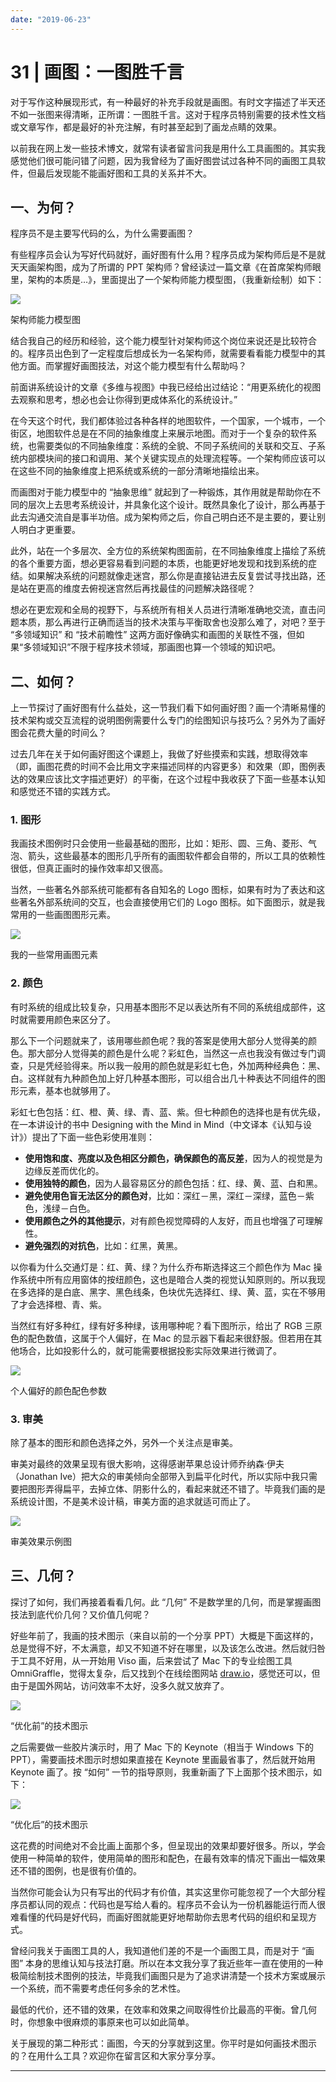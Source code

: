 ```yaml
---
date: "2019-06-23"
---  
```

      
# 31 | 画图：一图胜千言
对于写作这种展现形式，有一种最好的补充手段就是画图。有时文字描述了半天还不如一张图来得清晰，正所谓：一图胜千言。这对于程序员特别需要的技术性文档或文章写作，都是最好的补充注解，有时甚至起到了画龙点睛的效果。

以前我在网上发一些技术博文，就常有读者留言问我是用什么工具画图的。其实我感觉他们很可能问错了问题，因为我曾经为了画好图尝试过各种不同的画图工具软件，但最后发现能不能画好图和工具的关系并不大。

## 一、为何？

程序员不是主要写代码的么，为什么需要画图？

有些程序员会认为写好代码就好，画好图有什么用？程序员成为架构师后是不是就天天画架构图，成为了所谓的 PPT 架构师？曾经读过一篇文章《在首席架构师眼里，架构的本质是…》，里面提出了一个架构师能力模型图，（我重新绘制）如下：

![](./httpsstatic001geekbangorgresourceimage4c2d4cd5ab238644a71832e0baf21cf88a2d.png)

架构师能力模型图

结合我自己的经历和经验，这个能力模型针对架构师这个岗位来说还是比较符合的。程序员出色到了一定程度后想成长为一名架构师，就需要看看能力模型中的其他方面。而掌握好画图技法，对这个能力模型有什么帮助吗？

前面讲系统设计的文章《多维与视图》中我已经给出过结论：“用更系统化的视图去观察和思考，想必也会让你得到更成体系化的系统设计。”

<!-- [[[read_end]]] -->

在今天这个时代，我们都体验过各种各样的地图软件，一个国家，一个城市，一个街区，地图软件总是在不同的抽象维度上来展示地图。而对于一个复杂的软件系统，也需要类似的不同抽象维度：系统的全貌、不同子系统间的关联和交互、子系统内部模块间的接口和调用、某个关键实现点的处理流程等。一个架构师应该可以在这些不同的抽象维度上把系统或系统的一部分清晰地描绘出来。

而画图对于能力模型中的 “抽象思维” 就起到了一种锻炼，其作用就是帮助你在不同的层次上去思考系统设计，并具象化这个设计。既然具象化了设计，那么再基于此去沟通交流自是事半功倍。成为架构师之后，你自己明白还不是主要的，要让别人明白才更重要。

此外，站在一个多层次、全方位的系统架构图面前，在不同抽象维度上描绘了系统的各个重要方面，想必更容易看到问题的本质，也能更好地发现和找到系统的症结。如果解决系统的问题就像走迷宫，那么你是直接钻进去反复尝试寻找出路，还是站在更高的维度去俯视迷宫然后再找最佳的问题解决路径呢？

想必在更宏观和全局的视野下，与系统所有相关人员进行清晰准确地交流，直击问题本质，那么再进行正确而适当的技术决策与平衡取舍也没那么难了，对吧？至于 “多领域知识” 和 “技术前瞻性” 这两方面好像确实和画图的关联性不强，但如果“多领域知识”不限于程序技术领域，那画图也算一个领域的知识吧。

## 二、如何？

上一节探讨了画好图有什么益处，这一节我们看下如何画好图？画一个清晰易懂的技术架构或交互流程的说明图例需要什么专门的绘图知识与技巧么？另外为了画好图会花费大量的时间么？

过去几年在关于如何画好图这个课题上，我做了好些摸索和实践，想取得效率（即，画图花费的时间不会比用文字来描述同样的内容更多）和效果（即，图例表达的效果应该比文字描述更好）的平衡，在这个过程中我收获了下面一些基本认知和感觉还不错的实践方式。

### 1\. 图形

我画技术图例时只会使用一些最基础的图形，比如：矩形、圆、三角、菱形、气泡、箭头，这些最基本的图形几乎所有的画图软件都会自带的，所以工具的依赖性很低，但真正画时的操作效率却又很高。

当然，一些著名外部系统可能都有各自知名的 Logo 图标，如果有时为了表达和这些著名外部系统间的交互，也会直接使用它们的 Logo 图标。如下面图示，就是我常用的一些画图图形元素。

![](./httpsstatic001geekbangorgresourceimaged187d185ac94f095444616dc702fae72c087.png)

我的一些常用画图元素

### 2\. 颜色

有时系统的组成比较复杂，只用基本图形不足以表达所有不同的系统组成部件，这时就需要用颜色来区分了。

那么下一个问题就来了，该用哪些颜色呢？我的答案是使用大部分人觉得美的颜色。那大部分人觉得美的颜色是什么呢？彩虹色，当然这一点也我没有做过专门调查，只是凭经验得来。所以我一般用的颜色就是彩虹七色，外加两种经典色：黑、白。这样就有九种颜色加上好几种基本图形，可以组合出几十种表达不同组件的图形元素，基本也就够用了。

彩虹七色包括：红、橙、黄、绿、青、蓝、紫。但七种颜色的选择也是有优先级，在一本讲设计的书中 Designing with the Mind in Mind（中文译本《认知与设计》）提出了下面一些色彩使用准则：

* **使用饱和度、亮度以及色相区分颜色，确保颜色的高反差**，因为人的视觉是为边缘反差而优化的。
* **使用独特的颜色**，因为人最容易区分的颜色包括：红、绿、黄、蓝、白和黑。
* **避免使用色盲无法区分的颜色对**，比如：深红－黑，深红－深绿，蓝色－紫色，浅绿－白色。
* **使用颜色之外的其他提示**，对有颜色视觉障碍的人友好，而且也增强了可理解性。
* **避免强烈的对抗色**，比如：红黑，黄黑。

以你看为什么交通灯是：红、黄、绿？为什么乔布斯选择这三个颜色作为 Mac 操作系统中所有应用窗体的按纽颜色，这也是暗合人类的视觉认知原则的。所以我现在多选择的是白底、黑字、黑色线条，色块优先选择红、绿、黄、蓝，实在不够用了才会选择橙、青、紫。

当然红有好多种红，绿有好多种绿，该用哪种呢？看下图所示，给出了 RGB 三原色的配色数值，这属于个人偏好，在 Mac 的显示器下看起来很舒服。但若用在其他场合，比如投影什么的，就可能需要根据投影实际效果进行微调了。

![](./httpsstatic001geekbangorgresourceimagef3c0f3c5d15b7ad9162e6277a797258c0ac0.png)

个人偏好的颜色配色参数

### 3\. 审美

除了基本的图形和颜色选择之外，另外一个关注点是审美。

审美对最终的效果呈现有很大影响，这得感谢苹果总设计师乔纳森·伊夫（Jonathan Ive）把大众的审美倾向全部带入到扁平化时代，所以实际中我只需要把图形弄得扁平，去掉立体、阴影什么的，看起来就还不错了。毕竟我们画的是系统设计图，不是美术设计稿，审美方面的追求就适可而止了。

![](./httpsstatic001geekbangorgresourceimage2d562d227bb1042dfa64dd9d6eef23c1a856.png)

审美效果示例图

## 三、几何？

探讨了如何，我们再接着看看几何。此 “几何” 不是数学里的几何，而是掌握画图技法到底代价几何？又价值几何呢？

好些年前了，我画的技术图示（来自以前的一个分享 PPT）大概是下面这样的，总是觉得不好，不太满意，却又不知道不好在哪里，以及该怎么改进。然后就归咎于工具不好用，从一开始用 Viso 画，后来尝试了 Mac 下的专业绘图工具 OmniGraffle，觉得太复杂，后又找到个在线绘图网站 [draw.io](http://draw.io)，感觉还可以，但由于是国外网站，访问效率不太好，没多久就又放弃了。

![](./httpsstatic001geekbangorgresourceimaged064d0b835a8ca5f088241c564cb76db6d64.png)

“优化前”的技术图示

之后需要做一些胶片演示时，用了 Mac 下的 Keynote（相当于 Windows 下的 PPT），需要画技术图示时想如果直接在 Keynote 里画最省事了，然后就开始用 Keynote 画了。按 “如何” 一节的指导原则，我重新画了下上面那个技术图示，如下：

![](./httpsstatic001geekbangorgresourceimagec565c527abb098dbc1a6bac04057e4643165.png)

“优化后”的技术图示

这花费的时间绝对不会比画上面那个多，但呈现出的效果却要好很多。所以，学会使用一种简单的软件，使用简单的图形和配色，在最有效率的情况下画出一幅效果还不错的图例，也是很有价值的。

当然你可能会认为只有写出的代码才有价值，其实这里你可能忽视了一个大部分程序员都认同的观点：代码也是写给人看的。程序员不会认为一份机器能运行而人很难看懂的代码是好代码，而画好图就能更好地帮助你去思考代码的组织和呈现方式。

曾经问我关于画图工具的人，我知道他们差的不是一个画图工具，而是对于 “画图” 本身的思维认知与技法打磨。所以在本文我分享了我近些年一直在使用的一种极简绘制技术图例的技法，毕竟我们画图只是为了追求讲清楚一个技术方案或展示一个系统，而不需要考虑任何多余的艺术性。

最低的代价，还不错的效果，在效率和效果之间取得性价比最高的平衡。曾几何时，你想象中很麻烦的事原来也可以如此简单。

关于展现的第二种形式：画图，今天的分享就到这里。你平时是如何画技术图示的？在用什么工具？欢迎你在留言区和大家分享分享。

* * *